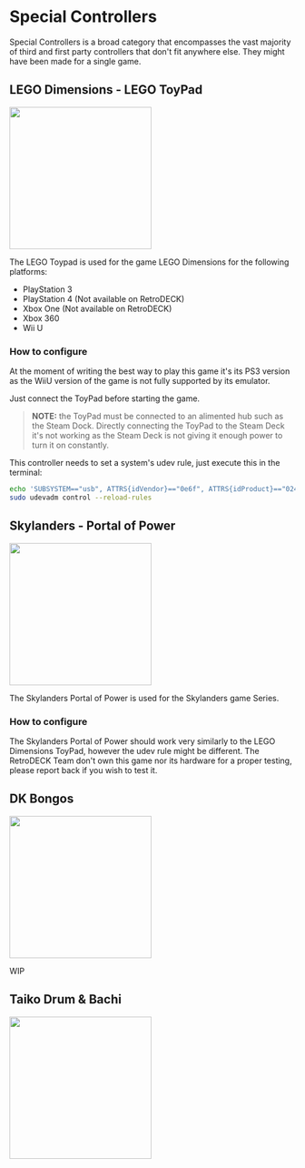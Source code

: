 # Special Controllers

Special Controllers is a broad category that encompasses the vast majority of third and first party controllers that don't fit anywhere else.
They might have been made for a single game.

## LEGO Dimensions - LEGO ToyPad

<img src="../../wiki_images/controllers/lego-toypad.jpg" width="250">

The LEGO Toypad is used for the game LEGO Dimensions for the following platforms:

- PlayStation 3
- PlayStation 4 (Not available on RetroDECK)
- Xbox One (Not available on RetroDECK)
- Xbox 360
- Wii U

### How to configure
At the moment of writing the best way to play this game it's its PS3 version as the WiiU version of the game is not fully supported by its emulator.

Just connect the ToyPad before starting the game.

> **NOTE:** the ToyPad must be connected to an alimented hub such as the Steam Dock. Directly connecting the ToyPad to the Steam Deck it's not working as the Steam Deck is not giving it enough power to turn it on constantly.

This controller needs to set a system's udev rule, just execute this in the terminal:
```bash
echo 'SUBSYSTEM=="usb", ATTRS{idVendor}=="0e6f", ATTRS{idProduct}=="0241", MODE="0666"' | sudo tee -a /etc/udev/rules.d/71-toypad.rules > /dev/null
sudo udevadm control --reload-rules
```

## Skylanders - Portal of Power

<img src="../../wiki_images/controllers/skylanders-portal.jpg" width="250">

The Skylanders Portal of Power is used for the Skylanders game Series.

### How to configure
The Skylanders Portal of Power should work very similarly to the LEGO Dimensions ToyPad, however the udev rule might be different.
The RetroDECK Team don't own this game nor its hardware for a proper testing, please report back if you wish to test it.

## DK Bongos

<img src="../../wiki_images/controllers/dk-bongos.jpg" width="250">

WIP

## Taiko Drum & Bachi

<img src="../../wiki_images/controllers/taiko-drum-bachi.jpg" width="250">
